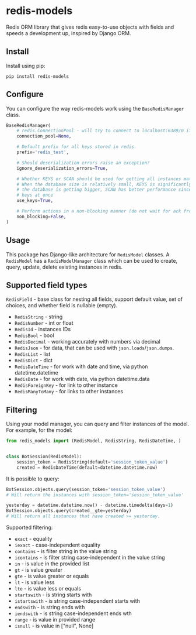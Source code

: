 # redis-models

Redis ORM library that gives redis easy-to-use objects with fields and speeds a development up,
inspired by Django ORM.

## Install

Install using pip:

```shell
pip install redis-models
```

## Configure

You can configure the way redis-models work using the `BaseRedisManager` class.

```python
BaseRedisManager(
    # redis.ConnectionPool - will try to connect to localhost:6389/0 if none is provided
    connection_pool=None,

    # Default prefix for all keys stored in redis.
    prefix='redis_test',

    # Should deserialization errors raise an exception?
    ignore_deserialization_errors=True,

    # Whether KEYS or SCAN should be used for getting all instances matching a pattern from redis.
    # When the database size is relatively small, KEYS is significantly faster, however, when
    # the database is getting bigger, SCAN has better performance since it does not require to load all
    # keys at once
    use_keys=True,

    # Perform actions in a non-blocking manner (do not wait for ack from redis).
    non_blocking=False,
)
```

## Usage

This package has Django-like architecture for `RedisModel` classes.
A `RedisModel` has a `RedisModelManager` class which can be used to create, query, update, delete
existing instances in redis.

## Supported field types

`RedisField` - base class for nesting all fields, support default value, set of choices,
and whether field is nullable (empty).

- `RedisString` - string
- `RedisNumber` - int or float
- `RedisId` - instances IDs
- `RedisBool` - bool
- `RedisDecimal` - working accurately with numbers via decimal
- `RedisJson` - for data, that can be used with `json.loads`/`json.dumps`.
- `RedisList` - list
- `RedisDict` - dict
- `RedisDateTime` - for work with date and time, via python datetime.datetime
- `RedisDate` - for work with date, via python datetime.data
- `RedisForeignKey` - for link to other instance
- `RedisManyToMany` - for links to other instances

## Filtering

Using your model manager, you can query and filter instances of the model.
For example, for the model:

```python
from redis_models import (RedisModel, RedisString, RedisDateTime, )


class BotSession(RedisModel):
    session_token = RedisString(default='session_token_value')
    created = RedisDateTime(default=datetime.datetime.now)
```

It is possible to query:

```python
BotSession.objects.query(session_token='session_token_value')
# Will return the instances with session_token='session_token_value'

yesterday = datetime.datetime.now() - datetime.timedelta(days=1)
BotSession.objects.query(created__gte=yesterday)
# Will return all instances that have created >= yesterday.
```

Supported filtering:

- `exact` - equality
- `iexact` - case-independent equality
- `contains` - is filter string in the value string
- `icontains` - is filter string case-independent in the value string
- `in` - is value in the provided list
- `gt` - is value greater
- `gte` - is value greater or equals
- `lt` - is value less
- `lte` - is value less or equals
- `startswith` - is string starts with
- `istartswith` - is string case-independent starts with
- `endswith` - is string ends with
- `iendswith` - is string case-independent ends wth
- `range` - is value in provided range
- `isnull` - is value in ["null", None]
